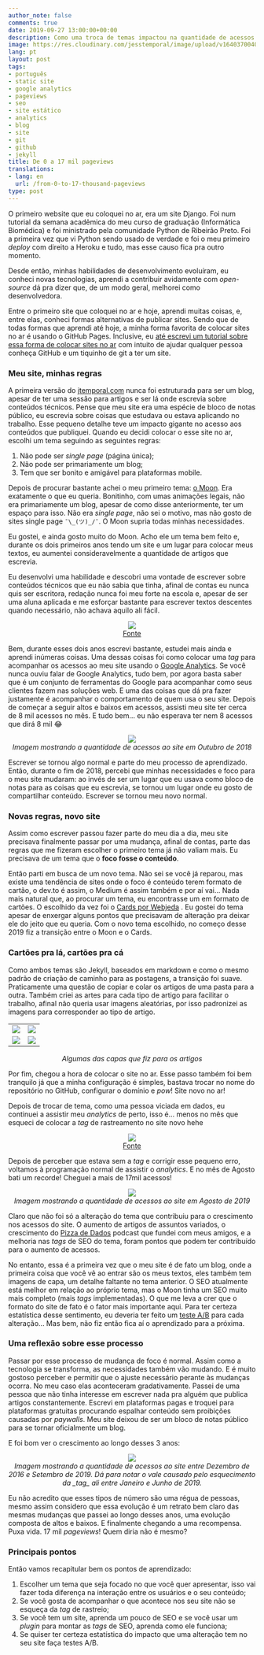 ```yaml
---
author_note: false
comments: true
date: 2019-09-27 13:00:00+00:00
description: Como uma troca de temas impactou na quantidade de acessos do meu blog
image: https://res.cloudinary.com/jesstemporal/image/upload/v1640370040/covers/variados_aanizj.png
lang: pt
layout: post
tags:
- português
- static site
- google analytics
- pageviews
- seo
- site estático
- analytics
- blog
- site
- git
- github
- jekyll
title: De 0 a 17 mil pageviews
translations:
- lang: en
  url: /from-0-to-17-thousand-pageviews
type: post
---
```



O primeiro website que eu coloquei no ar, era um site Django. Foi num tutorial da semana acadêmica do meu curso de graduação (Informática Biomédica) e foi ministrado pela comunidade Python de Ribeirão Preto. Foi a primeira vez que vi Python sendo usado de verdade e foi o meu primeiro _deploy_ com direito a Heroku e tudo, mas esse causo fica pra outro momento.

Desde então, minhas habilidades de desenvolvimento evoluíram, eu conheci novas tecnologias, aprendi a contribuir avidamente com _open-source_ dá pra dizer que, de um modo geral, melhorei como desenvolvedora.

Entre o primeiro site que coloquei no ar e hoje, aprendi muitas coisas,  e, entre elas, conheci formas alternativas de publicar sites. Sendo que de todas formas que aprendi até hoje, a minha forma favorita de colocar sites no ar é usando o GitHub Pages. Inclusive, eu [até escrevi um tutorial sobre essa forma de colocar sites no ar](https://jtemporal.com/do-tema-ao-ar/) com intuito de ajudar qualquer pessoa conheça GitHub e um tiquinho de git a ter um site.

### Meu site, minhas regras

A primeira versão do [jtemporal.com](https://jtemporal.com) nunca foi estruturada para ser um blog, apesar de ter uma sessão para artigos e ser lá onde escrevia sobre conteúdos técnicos. Pense que meu site era uma espécie de bloco de notas público, eu escrevia sobre coisas que estudava ou estava aplicando no trabalho. Esse pequeno detalhe teve um impacto gigante no acesso aos conteúdos que publiquei. Quando eu decidi colocar o esse site no ar, escolhi um tema seguindo as seguintes regras:

1. Não pode ser _single page_ (página única);
2. Não pode ser primariamente um blog;
3. Tem que ser bonito e amigável para plataformas mobile.

Depois de procurar bastante achei o meu primeiro tema: [o Moon](http://taylantatli.github.io/Moon/). Era exatamente o que eu queria. Bonitinho, com umas animações legais, não era primariamente um blog, apesar de como disse anteriormente, ter um espaço para isso. Não era _single page_, não sei o motivo, mas não gosto de sites single page `¯\_(ツ)_/¯`. O Moon supria todas minhas necessidades.

Eu gostei, e ainda gosto muito do Moon. Acho ele um tema bem feito e, durante os dois primeiros anos tendo um site e um lugar para colocar meus textos, eu aumentei consideravelmente a quantidade de artigos que escrevia.

Eu desenvolvi uma habilidade e descobri uma vontade de escrever sobre conteúdos técnicos que eu não sabia que tinha, afinal de contas eu nunca quis ser escritora, redação nunca foi meu forte na escola e, apesar de ser uma aluna aplicada e me esforçar bastante para escrever textos descentes quando necessário, não achava aquilo ali fácil.

<center><img src="https://giphygifs.s3.amazonaws.com/media/5BI679ybkAhJm/giphy.gif"><br><a href="https://giphygifs.s3.amazonaws.com/media/5BI679ybkAhJm/giphy.gif">Fonte</a></center>

Bem, durante esses dois anos escrevi bastante, estudei mais ainda e aprendi inúmeras coisas. Uma dessas coisas foi como colocar uma _tag_ para acompanhar os acessos ao meu site usando o [Google Analytics](https://marketingplatform.google.com/about/analytics/). Se você nunca ouviu falar de Google Analytics, tudo bem, por agora basta saber que é um conjunto de ferramentas do Google para acompanhar como seus clientes fazem nas soluções web. E uma das coisas que dá pra fazer justamente é acompanhar o comportamento de quem usa o seu site. Depois de começar a seguir altos e baixos em acessos, assisti meu site ter cerca de 8 mil acessos no mês. E tudo bem... eu não esperava ter nem 8 acessos que dirá 8 mil 😂

<center> <img src="/images/IMG_3900.PNG" style="max-width:65%;"><br> <i>Imagem mostrando a quantidade de acessos ao site em Outubro de 2018</i></center>

Escrever se tornou algo normal e parte do meu processo de aprendizado. Então, durante o fim de 2018, percebi que minhas necessidades e foco para o meu site mudaram: ao invés de ser um lugar que eu usava como bloco de notas para as coisas que eu escrevia, se tornou um lugar onde eu gosto de compartilhar conteúdo. Escrever se tornou meu novo normal.

### Novas regras, novo site

Assim como escrever passou fazer parte do meu dia a dia, meu site precisava finalmente passar por uma mudança, afinal de contas, parte das regras que me fizeram escolher o primeiro tema já não valiam mais. Eu precisava de um tema que o **foco fosse o conteúdo**.

Então parti em busca de um novo tema. Não sei se você já reparou, mas existe uma tendência de sites onde o foco é conteúdo terem formato de cartão, o dev.to é assim, o Medium é assim também e por aí vai... Nada mais natural que, ao procurar um tema, eu encontrasse um em formato de cartões. O escolhido da vez foi o [Cards por Webjeda](%22https://webjeda.com/cards/%22) . Eu gostei do tema apesar de enxergar alguns pontos que precisavam de alteração pra deixar ele do jeito que eu queria. Com o novo tema escolhido, no começo desse 2019 fiz a transição entre o Moon e o Cards.

### Cartões pra lá, cartões pra cá

Como ambos temas são Jekyll, baseados em markdown e como o mesmo padrão de criação de caminho para as postagens, a transição foi suave. Praticamente uma questão de copiar e colar os artigos de uma pasta para a outra. Também criei as artes para cada tipo de artigo para facilitar o trabalho, afinal não queria usar imagens aleatórias, por isso padronizei as imagens para corresponder ao tipo de artigo.

<table>
<tr>
<td><img src="https://res.cloudinary.com/jesstemporal/image/upload/v1640360836/covers/tutorial_gfgm5n.png"></td>
<td><img src="https://res.cloudinary.com/jesstemporal/image/upload/v1640370040/covers/variados_aanizj.png"></td>
</tr>
<tr>
<td><img src="https://res.cloudinary.com/jesstemporal/image/upload/v1640360835/covers/colinha_igmf4s.png"></td>
<td><img src="https://res.cloudinary.com/jesstemporal/image/upload/v1640360835/covers/palestra_kmgivn.png"></td>
</tr>
</table>
<center><i>Algumas das capas que fiz para os artigos</i></center>

Por fim, chegou a hora de colocar o site no ar. Esse passo também foi bem tranquilo já que a minha configuração é simples, bastava trocar no nome do repositório no GitHub, configurar o domínio e _pow_! Site novo no ar!

Depois de trocar de tema, como uma pessoa viciada em dados, eu continuei a assistir meu _analytics_ de perto, isso é... menos no mês que esqueci de colocar a _tag_ de rastreamento no site novo hehe

<center><img src="https://giphygifs.s3.amazonaws.com/media/GDnomdqpSHlIs/giphy.gif"><br><a href="https://giphygifs.s3.amazonaws.com/media/GDnomdqpSHlIs/giphy.gif">Fonte</a></center>

Depois de perceber que estava sem a _tag_ e corrigir esse pequeno erro, voltamos à programação normal de assistir o _analytics_. E no mês de Agosto bati um recorde! Cheguei a mais de 17mil acessos!

<center> <img src="/images/IMG_3901.PNG" style="max-width:65%;"><br> <i>Imagem mostrando a quantidade de acessos ao site em Agosto de 2019</i></center>

Claro que não foi só a alteração do tema que contribuiu para o crescimento nos acessos do site. O aumento de artigos de assuntos variados, o crescimento do [Pizza de Dados](http://pizzadedados.com/) podcast que fundei com meus amigos, e a melhoria nas _tags_ de SEO do tema, foram pontos que podem ter contribuído para o aumento de acessos.

No entanto, essa é a primeira vez que o meu site é de fato um blog, onde a primeira coisa que você vê ao entrar são os meus textos, eles também tem imagens de capa, um detalhe faltante no tema anterior. O SEO atualmente está melhor em relação ao próprio tema, mas o Moon tinha um SEO muito mais completo (mais _tags_ implementadas). O que me leva a crer que o formato do site de fato é o fator mais importante aqui. Para ter certeza estatística desse sentimento, eu deveria ter feito um [teste A/B](https://pt.wikipedia.org/wiki/Teste_A/B) para cada alteração... Mas bem, não fiz então fica aí o aprendizado para a próxima.

### Uma reflexão sobre esse processo

Passar por esse processo de mudança de foco é normal. Assim como a tecnologia se transforma, as necessidades também vão mudando. E é muito gostoso perceber e permitir que o ajuste necessário perante às mudanças ocorra. No meu caso elas aconteceram gradativamente. Passei de uma pessoa que não tinha interesse em escrever nada pra alguém que publica artigos constantemente. Escrevi em plataformas pagas e troquei para plataformas gratuitas procurando espalhar conteúdo sem proibições causadas por _paywalls_. Meu site deixou de ser um bloco de notas público para se tornar oficialmente um blog.

E foi bom ver o crescimento ao longo desses 3 anos:

<center><img src="/images/IMG_3911.PNG" style="max-width:65%;"><br> <i>Imagem mostrando a quantidade de acessos ao site entre Dezembro de 2016 e Setembro de 2019. Dá para notar o vale causado pelo esquecimento da _tag_ ali entre Janeiro e Junho de 2019.</i></center>

Eu não acredito que esses tipos de número são uma régua de pessoas, mesmo assim considero que essa evolução é um retrato bem claro das mesmas mudanças que passei ao longo desses anos, uma evolução composta de altos e baixos. E finalmente chegando a uma recompensa. Puxa vida. 17 mil _pageviews_! Quem diria não é mesmo?

### Principais pontos

Então vamos recapitular bem os pontos de aprendizado:

1. Escolher um tema que seja focado no que você quer apresentar, isso vai fazer toda diferença na interação entre os usuários e o seu conteúdo;
2. Se você gosta de acompanhar o que acontece nos seu site não se esqueça da _tag_ de rastreio;
3. Se você tem um site, aprenda um pouco de SEO e se você usar um _plugin_ para montar as _tags_ de SEO, aprenda como ele funciona;
4. Se quiser ter certeza estatística do impacto que uma alteração tem no seu site faça testes A/B.